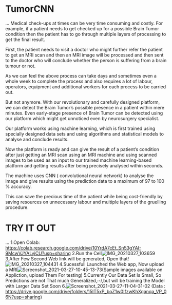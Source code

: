 # TumorCNN
...
Medical check-ups at times can be very time consuming and costly. For example, if a patient needs to get checked up for a possible Brain Tumor condition then the patient has to go through multiple layers of processing to get the final result.

First, the patient needs to visit a doctor who might further refer the patient to get an MRI scan and then an MRI image will be processed and then sent to the doctor who will conclude whether the person is suffering from a brain tumour or not.

As we can feel the above process can take days and sometimes even a whole week to complete the process and also requires a lot of labour, operators, equipment and additional workers for each process to be carried out.

But not anymore. With our revolutionary and carefully designed platform, we can detect the Brain Tumor’s possible presence in a patient within mere minutes. Even early-stage presence of Brain Tumor can be detected using our platform which might get unnoticed even by neurosurgery specialist. 

Our platform works using machine learning, which is first trained using specially designed data sets and using algorithms and statistical models to analyse and conclude results. 

Now the platform is ready and can give the result of a patient’s condition after just getting an MRI scan using an MRI machine and using scanned images to be used as an input to our trained machine learning-based platform and getting results after being precisely analysed within seconds. 

The machine uses CNN ( convolutional neural network) to analyse the image and give results using the prediction data to a maximum of 97 to 100 % accuracy. 

This can save the precious time of the patient while being cost-friendly by saving resources on unnecessary labour and multiple layers of the gruelling procedure.

# TRY IT OUT
...
1.Open Colab: https://colab.research.google.com/drive/10YrdA7cEt_Sn53gYAI-9McwVJYALvjCU?usp=sharing
2.Run the Cell![IMG_20210327_103659](https://user-images.githubusercontent.com/68856476/112710802-cb0bbb80-8ee9-11eb-8f1b-fd14299fb88a.jpg)
3.After Few Second Web link will be generated, Open that!![IMG_20210327_104431](https://user-images.githubusercontent.com/68856476/112710828-ec6ca780-8ee9-11eb-90af-d86d4e3e3a37.jpg)
4.Sucessfull Launched the Web app, Now upload a MRI![Screenshot_2021-03-27-10-45-13-73](https://user-images.githubusercontent.com/68856476/112710853-2b026200-8eea-11eb-8875-cbf753302b4a.jpg)(Sample images available on Appliction, upload Them For testing)
5.Currently Our Data Set Is Small, So Predictions are not That much Generalized,:-/,but will be training the Model with Larger Data Set Soon
6.![Screenshot_2021-03-27-11-04-31-02](https://user-images.githubusercontent.com/68856476/112711209-a533e600-8eec-11eb-9663-3934fcf8f290.jpg)
(Data : https://drive.google.com/drive/folders/15IT5xP_boZ1w0IfzwKhXganqa_VP_06N?usp=sharing)
